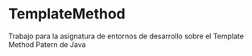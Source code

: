 # TemplateMethod
Trabajo para la asignatura de entornos de desarrollo sobre el Template Method Patern de Java

